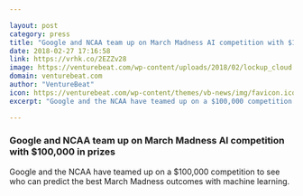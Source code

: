 ```yaml
---

layout: post
category: press
title: "Google and NCAA team up on March Madness AI competition with $100,000 in prizes"
date: 2018-02-27 17:16:58
link: https://vrhk.co/2EZZv28
image: https://venturebeat.com/wp-content/uploads/2018/02/lockup_cloud.png?fit=2545%2C1625&strip=all
domain: venturebeat.com
author: "VentureBeat"
icon: https://venturebeat.com/wp-content/themes/vb-news/img/favicon.ico
excerpt: "Google and the NCAA have teamed up on a $100,000 competition to see who can predict the best March Madness outcomes with machine learning."

---
```


### Google and NCAA team up on March Madness AI competition with $100,000 in prizes

Google and the NCAA have teamed up on a $100,000 competition to see who can predict the best March Madness outcomes with machine learning.